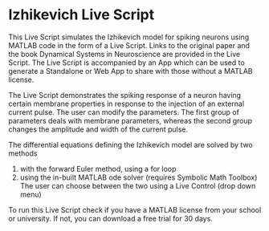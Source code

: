 # Izhikevich Live Script

This Live Script simulates the Izhikevich model for spiking neurons using MATLAB code in the form of a Live Script. Links to the original paper and the book Dynamical Systems in Neuroscience are provided in the Live Script. The Live Script is accompanied by an App which can be used to generate a Standalone or Web App to share with those without a MATLAB license.

The Live Script demonstrates the spiking response of a neuron having certain membrane properties in response to the injection of an external current pulse. The user can modify the parameters. The first group of parameters deals with membrane parameters, whereas the second group changes the amplitude and width of the current pulse. 

The differential equations defining the Izhikevich model are solved by two methods 
1) with the forward Euler method, using a for loop
2) using the in-built MATLAB ode solver (requires Symbolic Math Toolbox)
The user can choose between the two using a Live Control (drop down menu)

To run this Live Script check if you have a MATLAB license from your school or university. If not, you can download a free trial for 30 days.


